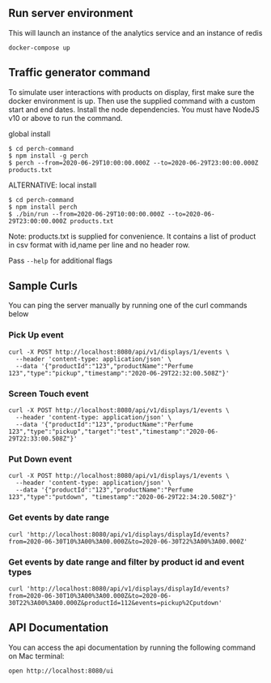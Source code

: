 ## Run server environment
This will launch an instance of the analytics service and an instance of redis
```
docker-compose up
```

## Traffic generator command
To simulate user interactions with products on display, first make sure the docker environment is up. 
Then use the supplied command with a custom start and end dates.
Install the node dependencies. You must have NodeJS v10 or above to run the command.

global install
```sh-session
$ cd perch-command
$ npm install -g perch
$ perch --from=2020-06-29T10:00:00.000Z --to=2020-06-29T23:00:00.000Z products.txt
```

ALTERNATIVE: local install
```sh-session
$ cd perch-command
$ npm install perch
$ ./bin/run --from=2020-06-29T10:00:00.000Z --to=2020-06-29T23:00:00.000Z products.txt
```
Note: products.txt is supplied for convenience. It contains a list of product in csv format with id,name per line and no header row.

Pass `--help` for additional flags

## Sample Curls

You can ping the server manually by running one of the curl commands below

### Pick Up event
```sh-session
curl -X POST http://localhost:8080/api/v1/displays/1/events \
  --header 'content-type: application/json' \
  --data '{"productId":"123","productName":"Perfume 123","type":"pickup","timestamp":"2020-06-29T22:32:00.508Z"}'
```

### Screen Touch event
```sh-session
curl -X POST http://localhost:8080/api/v1/displays/1/events \
  --header 'content-type: application/json' \
  --data '{"productId":"123","productName":"Perfume 123","type":"pickup","target":"test","timestamp":"2020-06-29T22:33:00.508Z"}'
```

### Put Down event
```sh-session
curl -X POST http://localhost:8080/api/v1/displays/1/events \
  --header 'content-type: application/json' \
  --data '{"productId":"123","productName":"Perfume 123","type":"putdown", "timestamp":"2020-06-29T22:34:20.508Z"}'
```

### Get events by date range
```sh-session
curl 'http://localhost:8080/api/v1/displays/displayId/events?from=2020-06-30T10%3A00%3A00.000Z&to=2020-06-30T22%3A00%3A00.000Z'
```

### Get events by date range and filter by product id and event types
```sh-session
curl 'http://localhost:8080/api/v1/displays/displayId/events?from=2020-06-30T10%3A00%3A00.000Z&to=2020-06-30T22%3A00%3A00.000Z&productId=112&events=pickup%2Cputdown'
```
## API Documentation

You can access the api documentation by running the following command on Mac terminal:
```
open http://localhost:8080/ui
```